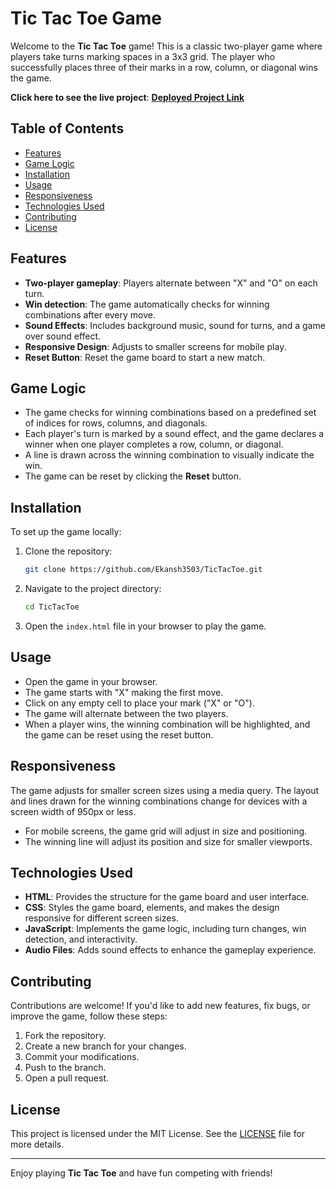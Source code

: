 # Tic Tac Toe Game

Welcome to the **Tic Tac Toe** game! This is a classic two-player game where players take turns marking spaces in a 3x3 grid. The player who successfully places three of their marks in a row, column, or diagonal wins the game.

**Click here to see the live project**: [**Deployed Project Link**](https://ekansh3503.github.io/TicTacToe/)


## Table of Contents

- [Features](#features)
- [Game Logic](#game-logic)
- [Installation](#installation)
- [Usage](#usage)
- [Responsiveness](#responsiveness)
- [Technologies Used](#technologies-used)
- [Contributing](#contributing)
- [License](#license)

## Features

- **Two-player gameplay**: Players alternate between "X" and "O" on each turn.
- **Win detection**: The game automatically checks for winning combinations after every move.
- **Sound Effects**: Includes background music, sound for turns, and a game over sound effect.
- **Responsive Design**: Adjusts to smaller screens for mobile play.
- **Reset Button**: Reset the game board to start a new match.

## Game Logic

- The game checks for winning combinations based on a predefined set of indices for rows, columns, and diagonals.
- Each player's turn is marked by a sound effect, and the game declares a winner when one player completes a row, column, or diagonal.
- A line is drawn across the winning combination to visually indicate the win.
- The game can be reset by clicking the **Reset** button.

## Installation

To set up the game locally:

1. Clone the repository:

   ```bash
   git clone https://github.com/Ekansh3503/TicTacToe.git
   ```

2. Navigate to the project directory:

   ```bash
   cd TicTacToe
   ```

3. Open the `index.html` file in your browser to play the game.

## Usage

- Open the game in your browser.
- The game starts with "X" making the first move.
- Click on any empty cell to place your mark ("X" or "O").
- The game will alternate between the two players.
- When a player wins, the winning combination will be highlighted, and the game can be reset using the reset button.

## Responsiveness

The game adjusts for smaller screen sizes using a media query. The layout and lines drawn for the winning combinations change for devices with a screen width of 950px or less.

- For mobile screens, the game grid will adjust in size and positioning.
- The winning line will adjust its position and size for smaller viewports.

## Technologies Used

- **HTML**: Provides the structure for the game board and user interface.
- **CSS**: Styles the game board, elements, and makes the design responsive for different screen sizes.
- **JavaScript**: Implements the game logic, including turn changes, win detection, and interactivity.
- **Audio Files**: Adds sound effects to enhance the gameplay experience.

## Contributing

Contributions are welcome! If you'd like to add new features, fix bugs, or improve the game, follow these steps:

1. Fork the repository.
2. Create a new branch for your changes.
3. Commit your modifications.
4. Push to the branch.
5. Open a pull request.

## License

This project is licensed under the MIT License. See the [LICENSE](LICENSE) file for more details.

---

Enjoy playing **Tic Tac Toe** and have fun competing with friends!
